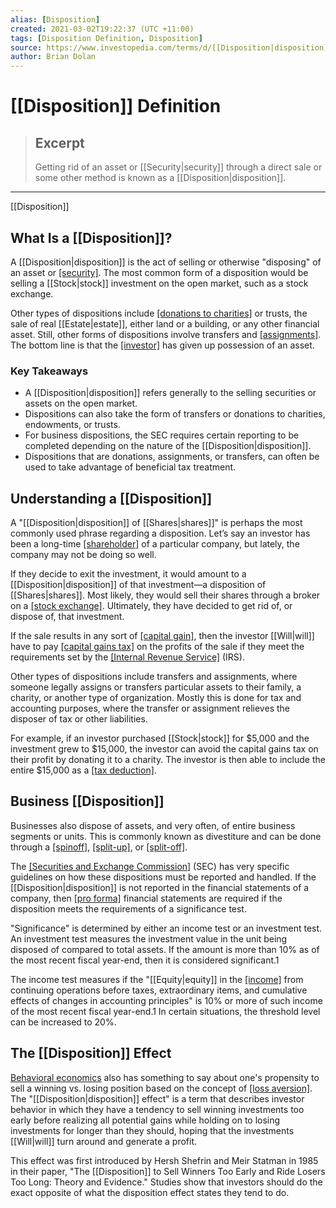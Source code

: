 ```yaml
---
alias: [Disposition]
created: 2021-03-02T19:22:37 (UTC +11:00)
tags: [Disposition Definition, Disposition]
source: https://www.investopedia.com/terms/d/[[Disposition|disposition]].asp
author: Brian Dolan
---
```


# [[Disposition]] Definition

> ## Excerpt
> Getting rid of an asset or [[Security|security]] through a direct sale or some other method is known as a [[Disposition|disposition]].

---

[[Disposition]]
## What Is a [[Disposition]]?

A [[Disposition|disposition]] is the act of selling or otherwise "disposing" of an asset or [[security]](https://www.investopedia.com/terms/s/[[Security|security]].asp). The most common form of a disposition would be selling a [[Stock|stock]] investment on the open market, such as a stock exchange.

Other types of dispositions include [[donations to charities]](https://www.investopedia.com/charitable-donations-4689691) or trusts, the sale of real [[Estate|estate]], either land or a building, or any other financial asset. Still, other forms of dispositions involve transfers and [[assignments]](https://www.investopedia.com/terms/a/assignment.asp). The bottom line is that the [[investor]](https://www.investopedia.com/terms/i/investor.asp) has given up possession of an asset.

### Key Takeaways

-   A [[Disposition|disposition]] refers generally to the selling securities or assets on the open market.
-   Dispositions can also take the form of transfers or donations to charities, endowments, or trusts.
-   For business dispositions, the SEC requires certain reporting to be completed depending on the nature of the [[Disposition|disposition]].
-   Dispositions that are donations, assignments, or transfers, can often be used to take advantage of beneficial tax treatment.

## Understanding a [[Disposition]]

A "[[Disposition|disposition]] of [[Shares|shares]]" is perhaps the most commonly used phrase regarding a disposition. Let’s say an investor has been a long-time [[shareholder]](https://www.investopedia.com/terms/s/shareholder.asp) of a particular company, but lately, the company may not be doing so well.

If they decide to exit the investment, it would amount to a [[Disposition|disposition]] of that investment—a disposition of [[Shares|shares]]. Most likely, they would sell their shares through a broker on a [[stock exchange]](https://www.investopedia.com/articles/basics/04/092404.asp). Ultimately, they have decided to get rid of, or dispose of, that investment.

If the sale results in any sort of [[capital gain]](https://www.investopedia.com/terms/c/capitalgain.asp), then the investor [[Will|will]] have to pay [[capital gains tax]](https://www.investopedia.com/terms/c/capital_gains_tax.asp) on the profits of the sale if they meet the requirements set by the [[Internal Revenue Service]](https://www.investopedia.com/terms/i/irs.asp) (IRS).

Other types of dispositions include transfers and assignments, where someone legally assigns or transfers particular assets to their family, a charity, or another type of organization. Mostly this is done for tax and accounting purposes, where the transfer or assignment relieves the disposer of tax or other liabilities.

For example, if an investor purchased [[Stock|stock]] for $5,000 and the investment grew to $15,000, the investor can avoid the capital gains tax on their profit by donating it to a charity. The investor is then able to include the entire $15,000 as a [[tax deduction]](https://www.investopedia.com/terms/t/tax-deduction.asp).

## Business [[Disposition]]

Businesses also dispose of assets, and very often, of entire business segments or units. This is commonly known as divestiture and can be done through a [[spinoff]](https://www.investopedia.com/terms/s/spinoff.asp), [[split-up]](https://www.investopedia.com/terms/s/split-up.asp), or [[split-off]](https://www.investopedia.com/terms/s/split-off.asp).

The [[Securities and Exchange Commission]](https://www.investopedia.com/terms/s/sec.asp) (SEC) has very specific guidelines on how these dispositions must be reported and handled. If the [[Disposition|disposition]] is not reported in the financial statements of a company, then [[pro forma]](https://www.investopedia.com/terms/p/proforma.asp) financial statements are required if the disposition meets the requirements of a significance test.

"Significance" is determined by either an income test or an investment test. An investment test measures the investment value in the unit being disposed of compared to total assets. If the amount is more than 10% as of the most recent fiscal year-end, then it is considered significant.1

The income test measures if the "[[Equity|equity]] in the [[income]](https://www.investopedia.com/terms/i/income.asp) from continuing operations before taxes, extraordinary items, and cumulative effects of changes in accounting principles" is 10% or more of such income of the most recent fiscal year-end.1 In certain situations, the threshold level can be increased to 20%.

## The [[Disposition]] Effect

[Behavioral economics](https://www.investopedia.com/terms/b/behavioraleconomics.asp) also has something to say about one's propensity to sell a winning vs. losing position based on the concept of [[loss aversion]](https://www.investopedia.com/terms/l/loss-psychology.asp). The "[[Disposition|disposition]] effect" is a term that describes investor behavior in which they have a tendency to sell winning investments too early before realizing all potential gains while holding on to losing investments for longer than they should, hoping that the investments [[Will|will]] turn around and generate a profit.

This effect was first introduced by Hersh Shefrin and Meir Statman in 1985 in their paper, "The [[Disposition]] to Sell Winners Too Early and Ride Losers Too Long: Theory and Evidence." Studies show that investors should do the exact opposite of what the disposition effect states they tend to do.
